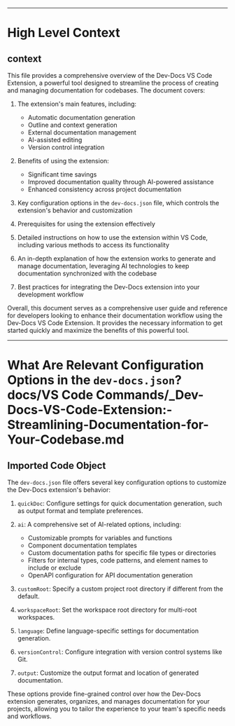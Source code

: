 

  ---
# High Level Context
## context
This file provides a comprehensive overview of the Dev-Docs VS Code Extension, a powerful tool designed to streamline the process of creating and managing documentation for codebases. The document covers:

1. The extension's main features, including:
   - Automatic documentation generation
   - Outline and context generation
   - External documentation management
   - AI-assisted editing
   - Version control integration

2. Benefits of using the extension:
   - Significant time savings
   - Improved documentation quality through AI-powered assistance
   - Enhanced consistency across project documentation

3. Key configuration options in the `dev-docs.json` file, which controls the extension's behavior and customization

4. Prerequisites for using the extension effectively

5. Detailed instructions on how to use the extension within VS Code, including various methods to access its functionality

6. An in-depth explanation of how the extension works to generate and manage documentation, leveraging AI technologies to keep documentation synchronized with the codebase

7. Best practices for integrating the Dev-Docs extension into your development workflow

Overall, this document serves as a comprehensive user guide and reference for developers looking to enhance their documentation workflow using the Dev-Docs VS Code Extension. It provides the necessary information to get started quickly and maximize the benefits of this powerful tool.

---
# What Are Relevant Configuration Options in the `dev-docs.json`? docs/VS Code Commands/_Dev-Docs-VS-Code-Extension:-Streamlining-Documentation-for-Your-Codebase.md
## Imported Code Object
The `dev-docs.json` file offers several key configuration options to customize the Dev-Docs extension's behavior:

1. `quickDoc`: Configure settings for quick documentation generation, such as output format and template preferences.

2. `ai`: A comprehensive set of AI-related options, including:
   - Customizable prompts for variables and functions
   - Component documentation templates
   - Custom documentation paths for specific file types or directories
   - Filters for internal types, code patterns, and element names to include or exclude
   - OpenAPI configuration for API documentation generation

3. `customRoot`: Specify a custom project root directory if different from the default.

4. `workspaceRoot`: Set the workspace root directory for multi-root workspaces.

5. `language`: Define language-specific settings for documentation generation.

6. `versionControl`: Configure integration with version control systems like Git.

7. `output`: Customize the output format and location of generated documentation.

These options provide fine-grained control over how the Dev-Docs extension generates, organizes, and manages documentation for your projects, allowing you to tailor the experience to your team's specific needs and workflows.

  